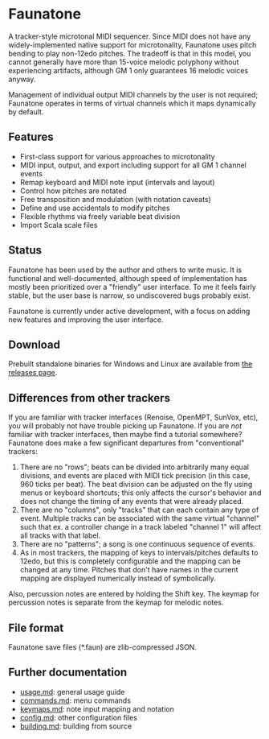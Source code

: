 # Faunatone

A tracker-style microtonal MIDI sequencer. Since MIDI does not have any
widely-implemented native support for microtonality, Faunatone uses pitch
bending to play non-12edo pitches. The tradeoff is that in this model, you
cannot generally have more than 15-voice melodic polyphony without experiencing
artifacts, although GM 1 only guarantees 16 melodic voices anyway.

Management of individual output MIDI channels by the user is not required;
Faunatone operates in terms of virtual channels which it maps dynamically by
default.

## Features

- First-class support for various approaches to microtonality
- MIDI input, output, and export including support for all GM 1 channel events
- Remap keyboard and MIDI note input (intervals and layout)
- Control how pitches are notated
- Free transposition and modulation (with notation caveats)
- Define and use accidentals to modify pitches
- Flexible rhythms via freely variable beat division
- Import Scala scale files

## Status

Faunatone has been used by the author and others to write music. It is
functional and well-documented, although speed of implementation has mostly
been prioritized over a "friendly" user interface. To me it feels fairly
stable, but the user base is narrow, so undiscovered bugs probably exist.

Faunatone is currently under active development, with a focus on adding new
features and improving the user interface.

## Download

Prebuilt standalone binaries for Windows and Linux are available from
[the releases page](https://github.com/jangler/faunatone/releases).

## Differences from other trackers

If you are familiar with tracker interfaces (Renoise, OpenMPT, SunVox, etc),
you will probably not have trouble picking up Faunatone. If you are *not*
familiar with tracker interfaces, then maybe find a tutorial somewhere?
Faunatone does make a few significant departures from "conventional" trackers:

1. There are no "rows"; beats can be divided into arbitrarily many equal
   divisions, and events are placed with MIDI tick precision (in this case, 960
   ticks per beat). The beat division can be adjusted on the fly using menus
   or keyboard shortcuts; this only affects the cursor's behavior and does not
   change the timing of any events that were already placed.
2. There are no "columns", only "tracks" that can each contain any type of event.
   Multiple tracks can be associated with the same virtual "channel" such that
   ex. a controller change in a track labeled "channel 1" will affect all
   tracks with that label.
3. There are no "patterns"; a song is one continuous sequence of events.
4. As in most trackers, the mapping of keys to intervals/pitches defaults to
   12edo, but this is completely configurable and the mapping can be changed at
   any time. Pitches that don't have names in the current mapping are displayed
   numerically instead of symbolically.

Also, percussion notes are entered by holding the Shift key. The keymap for
percussion notes is separate from the keymap for melodic notes.

## File format

Faunatone save files (\*.faun) are zlib-compressed JSON.

## Further documentation

- [usage.md](https://github.com/jangler/faunatone/blob/master/docs/usage.md):
  general usage guide
- [commands.md](https://github.com/jangler/faunatone/blob/master/docs/commands.md):
  menu commands
- [keymaps.md](https://github.com/jangler/faunatone/blob/master/docs/keymaps.md):
  note input mapping and notation
- [config.md](https://github.com/jangler/faunatone/blob/master/docs/config.md):
  other configuration files
- [building.md](https://github.com/jangler/faunatone/blob/master/docs/building.md):
  building from source
